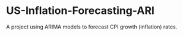 # US-Inflation-Forecasting-ARI
A project using ARIMA models to forecast CPI growth (inflation) rates.

